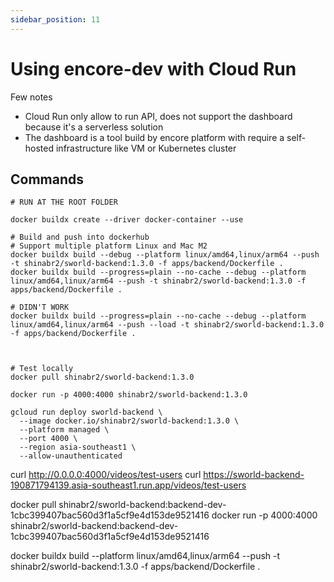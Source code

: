 ```yaml
---
sidebar_position: 11
---
```


# Using encore-dev with Cloud Run

Few notes

- Cloud Run only allow to run API, does not support the dashboard because it's a serverless solution
- The dashboard is a tool build by encore platform with require a self-hosted infrastructure like VM or Kubernetes cluster

## Commands

```
# RUN AT THE ROOT FOLDER

docker buildx create --driver docker-container --use

# Build and push into dockerhub
# Support multiple platform Linux and Mac M2
docker buildx build --debug --platform linux/amd64,linux/arm64 --push -t shinabr2/sworld-backend:1.3.0 -f apps/backend/Dockerfile .
docker buildx build --progress=plain --no-cache --debug --platform linux/amd64,linux/arm64 --push -t shinabr2/sworld-backend:1.3.0 -f apps/backend/Dockerfile .

# DIDN'T WORK
docker buildx build --progress=plain --no-cache --debug --platform linux/amd64,linux/arm64 --push --load -t shinabr2/sworld-backend:1.3.0 -f apps/backend/Dockerfile .



# Test locally
docker pull shinabr2/sworld-backend:1.3.0

docker run -p 4000:4000 shinabr2/sworld-backend:1.3.0

gcloud run deploy sworld-backend \
  --image docker.io/shinabr2/sworld-backend:1.3.0 \
  --platform managed \
  --port 4000 \
  --region asia-southeast1 \
  --allow-unauthenticated
```

curl http://0.0.0.0:4000/videos/test-users
curl https://sworld-backend-190871794139.asia-southeast1.run.app/videos/test-users




docker pull shinabr2/sworld-backend:backend-dev-1cbc399407bac560d3f1a5cf9e4d153de9521416
docker run -p 4000:4000 shinabr2/sworld-backend:backend-dev-1cbc399407bac560d3f1a5cf9e4d153de9521416


docker buildx build --platform linux/amd64,linux/arm64 --push -t shinabr2/sworld-backend:1.3.0 -f apps/backend/Dockerfile .